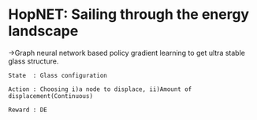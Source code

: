 # HopNET: Sailing through the energy landscape

->Graph neural network based policy gradient learning to get ultra stable glass structure.

    State  : Glass configuration 

    Action : Choosing i)a node to displace, ii)Amount of displacement(Continuous)
    
    Reward : DE

